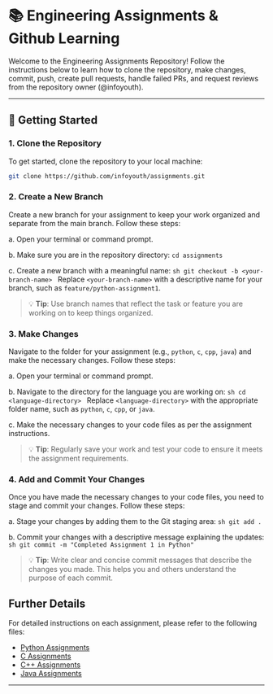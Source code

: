 # 📚 Engineering Assignments & Github Learning
Welcome to the Engineering Assignments Repository!
Follow the instructions below to learn how to clone the repository, make changes, commit, push, create pull requests, handle failed PRs, and request reviews from the repository owner (@infoyouth).

---

## 🚀 Getting Started

### 1. Clone the Repository
To get started, clone the repository to your local machine:
```sh
git clone https://github.com/infoyouth/assignments.git
```
### 2. Create a New Branch
Create a new branch for your assignment to keep your work organized and separate from the main branch. Follow these steps:

a. Open your terminal or command prompt.

b. Make sure you are in the repository directory:
    ```
    cd assignments
    ```

c. Create a new branch with a meaningful name:
    ```sh
    git checkout -b <your-branch-name>
    ```
    Replace `<your-branch-name>` with a descriptive name for your branch, such as `feature/python-assignment1`.

> 💡 **Tip**: Use branch names that reflect the task or feature you are working on to keep things organized.

### 3. Make Changes
Navigate to the folder for your assignment (e.g., `python`, `c`, `cpp`, `java`) and make the necessary changes. Follow these steps:

a. Open your terminal or command prompt.

b. Navigate to the directory for the language you are working on:
    ```sh
    cd <language-directory>
    ```
    Replace `<language-directory>` with the appropriate folder name, such as `python`, `c`, `cpp`, or `java`.

c. Make the necessary changes to your code files as per the assignment instructions.

> 💡 **Tip**: Regularly save your work and test your code to ensure it meets the assignment requirements.

### 4. Add and Commit Your Changes
Once you have made the necessary changes to your code files, you need to stage and commit your changes. Follow these steps:

a. Stage your changes by adding them to the Git staging area:
    ```sh
    git add .
    ```

b. Commit your changes with a descriptive message explaining the updates:
    ```sh
    git commit -m "Completed Assignment 1 in Python"
    ```

> 💡 **Tip**: Write clear and concise commit messages that describe the changes you made. This helps you and others understand the purpose of each commit.

## Further Details

For detailed instructions on each assignment, please refer to the following files:

- [Python Assignments](./python/instructions.md)
- [C Assignments](./c/instructions.md)
- [C++ Assignments](./cpp/instructions.md)
- [Java Assignments](./java/instructions.md)

---
